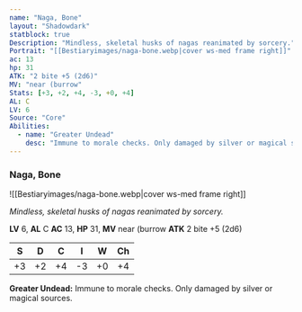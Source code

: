 ```yaml
---
name: "Naga, Bone"
layout: "Shadowdark"
statblock: true
Description: "Mindless, skeletal husks of nagas reanimated by sorcery."
Portrait: "[[Bestiaryimages/naga-bone.webp|cover ws-med frame right]]"
ac: 13
hp: 31
ATK: "2 bite +5 (2d6)"
MV: "near (burrow"
Stats: [+3, +2, +4, -3, +0, +4]
AL: C
LV: 6
Source: "Core"
Abilities:
  - name: "Greater Undead"
    desc: "Immune to morale checks. Only damaged by silver or magical sources."
---
```


### Naga, Bone

![[Bestiaryimages/naga-bone.webp|cover ws-med frame right]]

_Mindless, skeletal husks of nagas reanimated by sorcery._

**LV** 6, **AL** C
**AC** 13, **HP** 31, **MV** near (burrow
**ATK** 2 bite +5 (2d6)

|  S  |  D  |  C  |  I  |  W  |  Ch  |
|:---:|:---:|:---:|:---:|:---:|:----:|
| +3 | +2 | +4 | -3 | +0 | +4 |

**Greater Undead:** Immune to morale checks. Only damaged by silver or magical sources.

